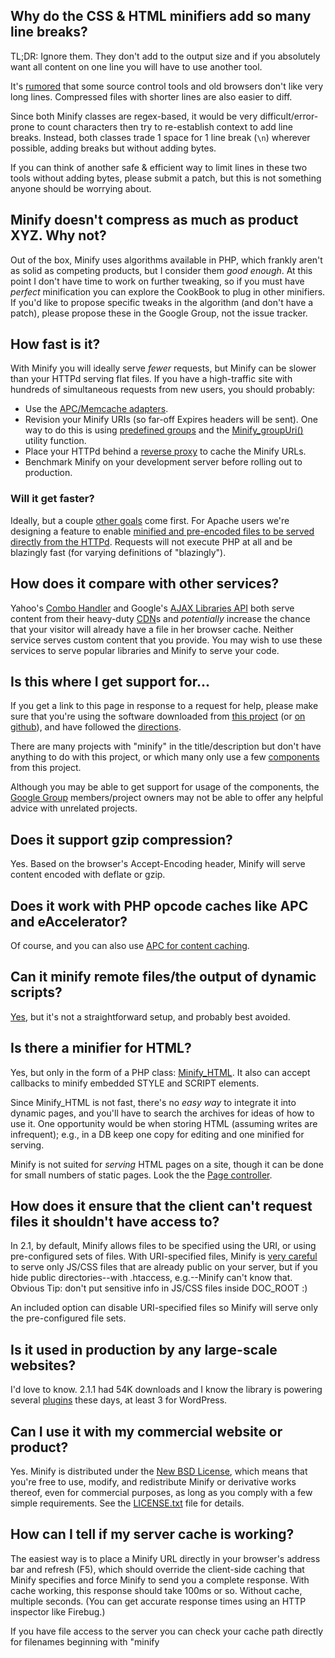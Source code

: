 ## Why do the CSS & HTML minifiers add so many line breaks? ##

TL;DR: Ignore them. They don't add to the output size and if you absolutely want all content on one line you will have to use another tool.

It's [rumored](https://github.com/yui/yuicompressor/blob/master/doc/README#L43) that some source control tools and old browsers don't like very long lines. Compressed files with shorter lines are also easier to diff.

Since both Minify classes are regex-based, it would be very difficult/error-prone to count characters then try to re-establish context to add line breaks. Instead, both classes trade 1 space for 1 line break (`\n`) wherever possible, adding breaks but without adding bytes.

If you can think of another safe & efficient way to limit lines in these two tools without adding bytes, please  submit a patch, but this is not something anyone should be worrying about.

## Minify doesn't compress as much as product XYZ. Why not? ##

Out of the box, Minify uses algorithms available in PHP, which frankly aren't as solid as competing products, but I consider them _good enough_. At this point I don't have time to work on further tweaking, so if you must have _perfect_ minification you can explore the CookBook to plug in other minifiers. If you'd like to propose specific tweaks in the algorithm (and don't have a patch), please propose these in the Google Group, not the issue tracker.

## How fast is it? ##

With Minify you will ideally serve _fewer_ requests, but Minify can be slower than your HTTPd serving flat files. If you have a high-traffic site with hundreds of simultaneous requests from new users, you should probably:

  * Use the [APC/Memcache adapters](CookBook.md).
  * Revision your Minify URIs (so far-off Expires headers will be sent). One way to do this is using [predefined groups](http://code.google.com/p/minify/source/browse/tags/release_2.1.3/min/README.txt#69) and the [Minify\_groupUri()](http://code.google.com/p/minify/source/browse/tags/release_2.1.3/min/utils.php#13) utility function.
  * Place your HTTPd behind a [reverse proxy](http://www.squid-cache.org/Intro/why.dyn) to cache the Minify URLs.
  * Benchmark Minify on your development server before rolling out to production.

### Will it get faster? ###

Ideally, but a couple [other goals](ProjectGoals.md) come first. For Apache users we're designing a feature to enable [minified and pre-encoded files to be served directly from the HTTPd](http://mrclay.org/index.php/2008/05/25/apache-http-encoding-negotiation-notes/). Requests will not execute PHP at all and be blazingly fast (for varying definitions of "blazingly").

## How does it compare with other services? ##

Yahoo's [Combo Handler](http://yuiblog.com/blog/2008/07/16/combohandler/) and Google's [AJAX Libraries API](http://code.google.com/apis/ajaxlibs/) both serve content from their heavy-duty [CDN](http://en.wikipedia.org/wiki/Content_Delivery_Network)s and _potentially_ increase the chance that your visitor will already have a file in her browser cache. Neither service serves custom content that you provide. You may wish to use these services to serve popular libraries and Minify to serve your code.

## Is this where I get support for... ##

If you get a link to this page in response to a request for help, please make sure that you're using the software downloaded from [this project](http://code.google.com/p/minify/) (or [on github](https://github.com/mrclay/minify)), and have followed the [directions](UserGuide.md).

There are many projects with "minify" in the title/description but don't have anything to do with this project, or which many only use a few [components](ComponentClasses.md) from this project.

Although you may be able to get support for usage of the components, the [Google Group](http://groups.google.com/group/minify) members/project owners may not be able to offer any helpful advice with unrelated projects.

## Does it support gzip compression? ##

Yes. Based on the browser's Accept-Encoding header, Minify will serve content encoded with deflate or gzip.

## Does it work with PHP opcode caches like APC and eAccelerator? ##

Of course, and you can also use [APC for content caching](CookBook.md).

## Can it minify remote files/the output of dynamic scripts? ##

[Yes](http://code.google.com/p/minify/wiki/CustomSource#Non-File_Sources), but it's not a straightforward setup, and probably best avoided.

## Is there a minifier for HTML? ##

Yes, but only in the form of a PHP class: [Minify\_HTML](http://code.google.com/p/minify/source/browse/min/lib/Minify/HTML.php).
It also can accept callbacks to minify embedded STYLE and SCRIPT elements.

Since Minify\_HTML is not fast, there's no _easy way_ to integrate it into dynamic pages, and you'll have to search the archives for ideas of how to use it. One opportunity would be when storing HTML (assuming writes are infrequent); e.g., in a DB keep one copy for editing and one minified for serving.

Minify is not suited for _serving_ HTML pages on a site, though it can be done for small numbers of static pages. Look the the [Page controller](http://code.google.com/p/minify/source/browse/min/lib/Minify/Controller/Page.php).

## How does it ensure that the client can't request files it shouldn't have access to? ##

In 2.1, by default, Minify allows files to be specified using the URI, or using pre-configured sets of files. With URI-specified files, Minify is [very careful](Security.md) to serve only JS/CSS files that are already public on your server, but if you hide public directories--with .htaccess, e.g.--Minify can't know that. Obvious Tip: don't put sensitive info in JS/CSS files inside DOC\_ROOT :)

An included option can disable URI-specified files so Minify will serve only the pre-configured file sets.

## Is it used in production by any large-scale websites? ##

I'd love to know. 2.1.1 had 54K downloads and I know the library is powering several [plugins](http://mrclay.org/index.php/2009/01/10/minify-getting-out-there/) these days, at least 3 for WordPress.

## Can I use it with my commercial website or product? ##

Yes. Minify is distributed under the [New BSD License](http://www.opensource.org/licenses/bsd-license.php), which means that you're free to use, modify, and redistribute Minify or derivative works thereof, even for commercial purposes, as long as you comply with a few simple requirements. See the [LICENSE.txt](http://code.google.com/p/minify/source/browse/LICENSE.txt) file for details.

## How can I tell if my server cache is working? ##

The easiest way is to place a Minify URL directly in your browser's address bar and refresh (F5), which should override the client-side caching that Minify specifies and force Minify to send you a complete response. With cache working, this response should take 100ms or so. Without cache, multiple seconds. (You can get accurate response times using an HTTP inspector like Firebug.)

If you have file access to the server you can check your cache path directly for filenames beginning with "minify